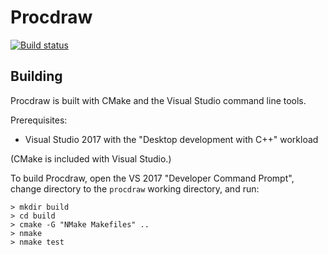 # Procdraw

[![Build status](https://ci.appveyor.com/api/projects/status/4wiskg8t3hflfsuo?svg=true)](https://ci.appveyor.com/project/simonbates/procdraw)

## Building

Procdraw is built with CMake and the Visual Studio command line tools.

Prerequisites:

- Visual Studio 2017 with the "Desktop development with C++" workload

(CMake is included with Visual Studio.)

To build Procdraw, open the VS 2017 "Developer Command Prompt", change directory to the `procdraw` working directory, and run:

    > mkdir build
    > cd build
    > cmake -G "NMake Makefiles" ..
    > nmake
    > nmake test
